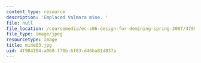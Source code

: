 ```yaml
---
content_type: resource
description: 'Emplaced Valmara mine. '
file: null
file_location: /coursemedia/ec-s06-design-for-demining-spring-2007/4f984104a060f70b6f83d46ba81d837a_mine03.jpg
file_type: image/jpeg
resourcetype: Image
title: mine03.jpg
uid: 4f984104-a060-f70b-6f83-d46ba81d837a
---
```

